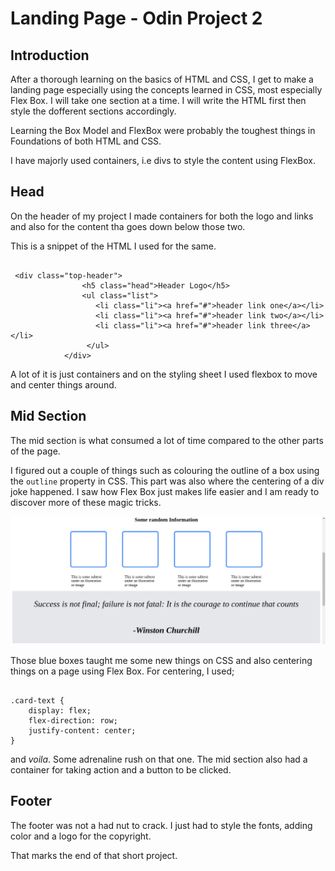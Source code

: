 # Landing Page - Odin Project 2

## Introduction

After a thorough learning on the basics of HTML and CSS, I get to make a landing page especially using the concepts learned in CSS, most especially Flex Box. I will take one section at a time. I will write the HTML first then style the dofferent sections accordingly.

Learning the Box Model and FlexBox were probably the toughest things in Foundations of both HTML and CSS.

I have majorly used containers, i.e divs to style the content using FlexBox.

## Head

On the header of my project I made containers for both the logo and links and also for the content tha goes down below those two.

This is a snippet of the HTML I used for the same.

```

 <div class="top-header">
                <h5 class="head">Header Logo</h5>
                <ul class="list">
                   <li class="li"><a href="#">header link one</a></li>
                   <li class="li"><a href="#">header link two</a></li>
                   <li class="li"><a href="#">header link three</a></li>
                 </ul>
            </div> 
```


A lot of it is just containers and on the styling sheet I used flexbox to move and center things around.

## Mid Section

The mid section is what consumed a lot of time compared to the other parts of the page.

I figured out a couple of things such as colouring the outline of a box using the `outline` property in CSS. This part was also where the centering of a div joke happened. I saw how Flex Box just makes life easier and I am ready to discover more of these magic tricks.

![creenshot of mid section](images/image.png)

Those blue boxes taught me some new things on CSS and also centering things on a page using Flex Box. For centering, I used;

```

.card-text {
    display: flex;
    flex-direction: row;
    justify-content: center;
}
``` 
and _voila_. Some adrenaline rush on that one. The mid section also had a container for taking action and a button to be clicked.

## Footer

The footer was not a had nut to crack. I just had to style the fonts, adding color and a logo for the copyright.

That marks the end of that short project.